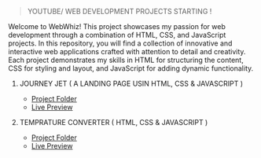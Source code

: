 > YOUTUBE/  WEB DEVELOPMENT PROJECTS STARTING !

Welcome to WebWhiz! This project showcases my passion for web development through a combination of HTML, CSS, and JavaScript projects. In this repository, you will find a collection of innovative and interactive web applications crafted with attention to detail and creativity. Each project demonstrates my skills in HTML for structuring the content, CSS for styling and layout, and JavaScript for adding dynamic functionality.

1. JOURNEY JET ( A LANDING PAGE USIN HTML, CSS & JAVASCRIPT )
   - [Project Folder](https://github.com/iqrarafiq12/WEBWHIZ-YT.PRO/tree/main/JourneyJet-Landing-Page)
   - [Live Preview](https://journeyjetbyiqra.netlify.app/)

2. TEMPRATURE CONVERTER ( HTML, CSS & JAVASCRIPT )
   - [Project Folder](https://github.com/iqrarafiq12/WEBWHIZ-YT.PRO/tree/main/Temprature%20Converter)
   - [Live Preview](https://temprature-converterrr.netlify.app/)
